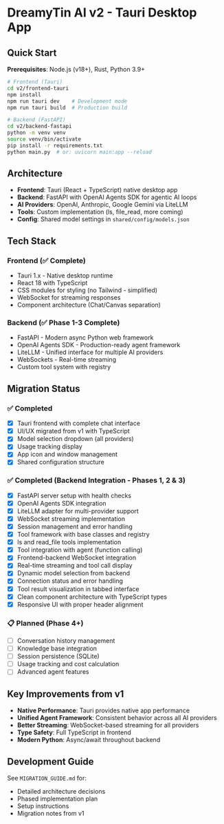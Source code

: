 # DreamyTin AI v2 - Tauri Desktop App

## Quick Start

**Prerequisites**: Node.js (v18+), Rust, Python 3.9+

```bash
# Frontend (Tauri)
cd v2/frontend-tauri
npm install
npm run tauri dev    # Development mode
npm run tauri build  # Production build

# Backend (FastAPI)
cd v2/backend-fastapi
python -m venv venv
source venv/bin/activate
pip install -r requirements.txt
python main.py  # or: uvicorn main:app --reload
```

## Architecture

- **Frontend**: Tauri (React + TypeScript) native desktop app
- **Backend**: FastAPI with OpenAI Agents SDK for agentic AI loops
- **AI Providers**: OpenAI, Anthropic, Google Gemini via LiteLLM
- **Tools**: Custom implementation (ls, file_read, more coming)
- **Config**: Shared model settings in `shared/config/models.json`

## Tech Stack

### Frontend (✅ Complete)
- Tauri 1.x - Native desktop runtime
- React 18 with TypeScript
- CSS modules for styling (no Tailwind - simplified)
- WebSocket for streaming responses
- Component architecture (Chat/Canvas separation)

### Backend (✅ Phase 1-3 Complete)
- FastAPI - Modern async Python web framework
- OpenAI Agents SDK - Production-ready agent framework
- LiteLLM - Unified interface for multiple AI providers
- WebSockets - Real-time streaming
- Custom tool system with registry

## Migration Status

### ✅ Completed
- [x] Tauri frontend with complete chat interface
- [x] UI/UX migrated from v1 with TypeScript
- [x] Model selection dropdown (all providers)
- [x] Usage tracking display
- [x] App icon and window management
- [x] Shared configuration structure

### ✅ Completed (Backend Integration - Phases 1, 2 & 3)
- [x] FastAPI server setup with health checks
- [x] OpenAI Agents SDK integration
- [x] LiteLLM adapter for multi-provider support
- [x] WebSocket streaming implementation
- [x] Session management and error handling
- [x] Tool framework with base classes and registry
- [x] ls and read_file tools implementation
- [x] Tool integration with agent (function calling)
- [x] Frontend-backend WebSocket integration
- [x] Real-time streaming and tool call display
- [x] Dynamic model selection from backend
- [x] Connection status and error handling
- [x] Tool result visualization in tabbed interface
- [x] Clean component architecture with TypeScript types
- [x] Responsive UI with proper header alignment

### 📋 Planned (Phase 4+)
- [ ] Conversation history management  
- [ ] Knowledge base integration
- [ ] Session persistence (SQLite)
- [ ] Usage tracking and cost calculation
- [ ] Advanced agent features

## Key Improvements from v1
- **Native Performance**: Tauri provides native app performance
- **Unified Agent Framework**: Consistent behavior across all AI providers
- **Better Streaming**: WebSocket-based streaming for all providers
- **Type Safety**: Full TypeScript in frontend
- **Modern Python**: Async/await throughout backend

## Development Guide

See `MIGRATION_GUIDE.md` for:
- Detailed architecture decisions
- Phased implementation plan
- Setup instructions
- Migration notes from v1